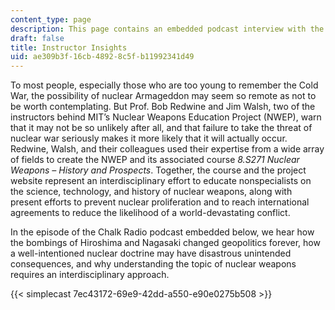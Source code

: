 ```yaml
---
content_type: page
description: This page contains an embedded podcast interview with the instructors.
draft: false
title: Instructor Insights
uid: ae309b3f-16cb-4892-8c5f-b11992341d49
---
```

To most people, especially those who are too young to remember the Cold War, the possibility of nuclear Armageddon may seem so remote as not to be worth contemplating. But Prof. Bob Redwine and Jim Walsh, two of the instructors behind MIT’s Nuclear Weapons Education Project (NWEP), warn that it may not be so unlikely after all, and that failure to take the threat of nuclear war seriously makes it more likely that it will actually occur. Redwine, Walsh, and their colleagues used their expertise from a wide array of fields to create the NWEP and its associated course *8.S271 Nuclear Weapons – History and Prospects*. Together, the course and the project website represent an interdisciplinary effort to educate nonspecialists on the science, technology, and history of nuclear weapons, along with present efforts to prevent nuclear proliferation and to reach international agreements to reduce the likelihood of a world-devastating conflict. 

In the episode of the Chalk Radio podcast embedded below, we hear how the bombings of Hiroshima and Nagasaki changed geopolitics forever, how a well-intentioned nuclear doctrine may have disastrous unintended consequences, and why understanding the topic of nuclear weapons requires an interdisciplinary approach.

{{< simplecast 7ec43172-69e9-42dd-a550-e90e0275b508 >}}